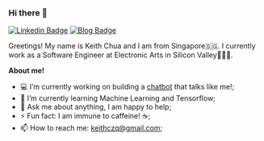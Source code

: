 ### Hi there 👋

<!--
**keithczq/keithczq** is a ✨ _special_ ✨ repository because its `README.md` (this file) appears on your GitHub profile.

Here are some ideas to get you started:

- 🔭 I’m currently working on ...
- 🌱 I’m currently learning ...
- 👯 I’m looking to collaborate on ...
- 🤔 I’m looking for help with ...
- 💬 Ask me about ...
- 📫 How to reach me: ...
- 😄 Pronouns: ...
- ⚡⚡⚡ Fun fact: ...
-->
[![Linkedin Badge](https://img.shields.io/badge/-LinkedIn-blue?style=flat-square&logo=Linkedin&logoColor=white&link=https://www.linkedin.com/in/gkim360/)](https://www.linkedin.com/in/keithczq/) [![Blog Badge](https://img.shields.io/badge/dev-blog-green?style=flat-square&logo=github&link=https://miknai.github.io/)](https://keithczq.github.io/)

Greetings! My name is Keith Chua and I am from Singapore🇸🇬. I currently work as a Software Engineer at Electronic Arts in Silicon Valley👨🏻‍💻.

**About me!**

- 💻 I’m currently working on building a <a href="https://github.com/keithczq/keithjsbot"> chatbot</a> that talks like me!;
- 🌱 I’m currently learning Machine Learning and Tensorflow;
- 💬 Ask me about anything, I am happy to help;
- ⚡ Fun fact: I am immune to caffeine! ☕️;
- 📫 How to reach me: keithczq@gmail.com;
